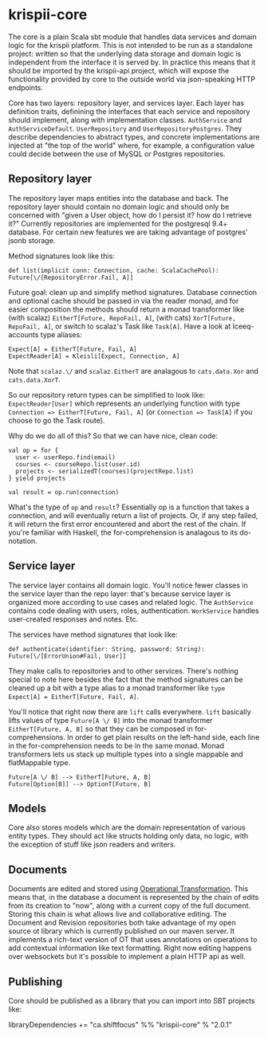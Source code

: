 # krispii-core

The core is a plain Scala sbt module that handles data services and domain logic for the krispii platform.  This is not intended to be run as a standalone project: written so that the underlying data storage and domain logic is independent from the interface it is served by. In practice this means that it should be imported by the krispii-api project, which will expose the functionality provided by core to the outside world via json-speaking HTTP endpoints.

Core has two layers: repository layer, and services layer. Each layer has definition traits, definining the interfaces that each service and repository should implement, along with implementation classes. `AuthService` and `AuthServiceDefault`. `UserRepository` and `UserRepositoryPostgres`. They describe dependencies to abstract types, and concrete implementations are injected at "the top of the world" where, for example, a configuration value could decide between the use of MySQL or Postgres repositories.


## Repository layer

The repository layer maps entities into the database and back. The repository layer should contain no domain logic and should only be concerned with "given a User object, how do I persist it? how do I retrieve it?" Currently repositories are implemented for the postgresql 9.4+ database. For certain new features we are taking advantage of postgres' jsonb storage.

Method signatures look like this:

    def list(implicit conn: Connection, cache: ScalaCachePool): Future[\/[RepositoryError.Fail, A]]
      
Future goal: clean up and simplify method signatures. Database connection and optional cache should be passed in via the reader monad, and for easier composition the methods should return a monad transformer like (with scalaz) `EitherT[Future, RepoFail, A]`, (with cats) `XorT[Future, RepoFail, A]`, or switch to scalaz's Task like `Task[A]`. Have a look at lceeq-accounts type aliases:

    Expect[A] = EitherT[Future, Fail, A]
    ExpectReader[A] = Kleisli[Expect, Connection, A]
    
Note that `scalaz.\/` and `scalaz.EitherT` are analagous to `cats.data.Xor` and `cats.data.XorT`.
    
So our repository return types can be simplified to look like: `ExpectReader[User]` which represents an underlying function with type `Connection => EitherT[Future, Fail, A]` (or `Connection => Task[A]` if you choose to go the Task route).

Why do we do all of this? So that we can have nice, clean code:

    val op = for {
      user <- userRepo.find(email)
      courses <- courseRepo.list(user.id)
      projects <- serializedT(courses)(projectRepo.list)
    } yield projects
    
    val result = op.run(connection)
    
What's the type of `op` and `result`? Essentially op is a function that takes a connection, and will eventually return a list of projects. Or, if any step failed, it will return the first error encountered and abort the rest of the chain. If you're familiar with Haskell, the for-comprehension is analagous to its do-notation.


## Service layer

The service layer contains all domain logic. You'll notice fewer classes in the service layer than the repo layer: that's because service layer is organized more according to use cases and related logic. The `AuthService` contains code dealing with users, roles, authentication. `WorkService` handles user-created responses and notes. Etc. 

The services have method signatures that look like:

    def authenticate(identifier: String, password: String): Future[\/[ErrorUnion#Fail, User]]
    
They make calls to repositories and to other services. There's nothing special to note here besides the fact that the method signatures can be cleaned up a bit with a type alias to a monad transformer like `type Expect[A] = EitherT[Future, Fail, A]`.

You'll notice that right now there are `lift` calls everywhere. `lift` basically lifts values of type `Future[A \/ B]` into the monad transformer `EitherT[Future, A, B]` so that they can be composed in for-comprehensions. In order to get plain results on the left-hand side, each line in the for-comprehension needs to be in the same monad. Monad transformers lets us stack up multiple types into a single mappable and flatMappable type.

    Future[A \/ B] --> EitherT[Future, A, B]
    Future[Option[B]] --> OptionT[Future, B]

## Models

Core also stores models which are the domain representation of various entity types. They should act like structs holding only data, no logic, with the exception of stuff like json readers and writers.


## Documents

Documents are edited and stored using [Operational Transformation](https://operational-transformation.github.io/visualization.html). This means that,
in the database a document is represented by the chain of edits from its creation to "now", along with a current copy of the full document. Storing
this chain is what allows live and collaborative editing. The Document and Revision repositories both take advantage of my 
open source ot library which is currently published on our maven server. It implements a rich-text version of OT that uses annotations on operations to add
contextual information like text formatting. Right now editing happens over websockets but it's possible to implement a plain HTTP api as well.


## Publishing

Core should be published as a library that you can import into SBT projects like:

  libraryDependencies += "ca.shiftfocus" %% "krispii-core" % "2.0.1"
